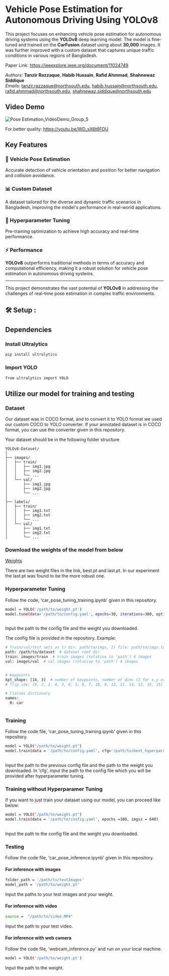 # Vehicle Pose Estimation for Autonomous Driving Using YOLOv8

This project focuses on enhancing vehicle pose estimation for autonomous driving systems using the **YOLOv8** deep learning model. The model is fine-tuned and trained on the **CarFusion** dataset using about **30,000** images. It was further improved with a custom dataset that captures unique traffic conditions in various regions of Bangladesh.

Paper Link: https://ieeexplore.ieee.org/document/11024749

_Authors_: **Tanzir Razzaque**, **Habib Hussain**, **Rafid Ahmmad**, **Shahnewaz Siddique**
<br>
_Emails_: tanzir.razzaque@northsouth.edu, habib.hussain@northsouth.edu, rafid.ahmmad@northsouth.edu, shahnewaz.siddique@northsouth.edu


## Video Demo
![Pose Estimation_VideoDemo_Group_5](https://github.com/user-attachments/assets/6137a9ff-3e41-44ba-b238-af1ad433e4d1)

For better quality: https://youtu.be/WD_sX6t6FDU

## Key Features

### 🚗 Vehicle Pose Estimation
Accurate detection of vehicle orientation and position for better navigation and collision avoidance.

### 📊 Custom Dataset
A dataset tailored for the diverse and dynamic traffic scenarios in Bangladesh, improving the model's performance in real-world applications.

### 🔧 Hyperparameter Tuning
Pre-training optimization to achieve high accuracy and real-time performance.

### ⚡ Performance
**YOLOv8** outperforms traditional methods in terms of accuracy and computational efficiency, making it a robust solution for vehicle pose estimation in autonomous driving systems.

---

This project demonstrates the vast potential of **YOLOv8** in addressing the challenges of real-time pose estimation in complex traffic environments.

 



## :hammer_and_wrench: Setup :
## Dependencies

### Install Ultralytics
```sh
pip install ultralytics
```

### Import YOLO

```sh
from ultralytics import YOLO
```


## Utilize our model for training and testing

### Dataset
Our dataset was in COCO format, and to convert it to YOLO format we used our custom COCO to YOLO converter.
If your annotated dataset is in COCO format, you can use the converter given in this repository.

Your dataset should be in the following folder structure
```
YOLOv8-Dataset/
│
├── images/
│   ├── train/
│   │   ├── img1.jpg
│   │   ├── img2.jpg
│   │   └── ...
│   └── val/
│       ├── img1.jpg
│       ├── img2.jpg
│       └── ...
│
├── labels/
│   ├── train/
│   │   ├── img1.txt
│   │   ├── img2.txt
│   │   └── ...
│   └── val/
│       ├── img1.txt
│       ├── img2.txt
│       └── ...

```
### Download the weights of the model from below
[Weights](https://drive.google.com/drive/folders/17u0B0aKTYkY8I72gQLl2tsEyvQzDavJp?usp=sharing)

There are two weight files in the link, best.pt and last.pt. In our experiment the last.pt was found to be the more robust one.

### Hyperparameter Tuning

Follow the code, 'car_pose_tuning_training.ipynb' given in this repository.

```sh
model = YOLO('/path/to/weight.pt')
model.tune(data='/path/to/config.yaml', epochs=30, iterations=300, optimizer="AdamW", plots=False, save=False, val=False)
     
```
Input the path to the config file and the weight you downloaded.

The config file is provided in the repository.
Example:
```sh
# Train/val/test sets as 1) dir: path/to/imgs, 2) file: path/to/imgs.txt, or 3) list: [path/to/imgs1, path/to/imgs2, ..]
path: /path/to/dataset  # dataset root dir
train: images/train  # train images (relative to 'path') 4 images
val: images/val  # val images (relative to 'path') 4 images


# Keypoints
kpt_shape: [14, 3]  # number of keypoints, number of dims (2 for x,y or 3 for x,y,visible)
# flip_idx: [0, 2, 1, 4, 3, 6, 5, 8, 7, 10, 9, 12, 11, 14, 13, 16, 15]

# Classes dictionary
names:
  0: car
     
```
### Training
Follow the code file, 'car_pose_tuning_training.ipynb' given in this repository.
```sh
model = YOLO("/path/to/weight.pt")
model.train(data = '/path/to/config.yaml', cfg='/path/to/best_hyperparameters.yaml', epochs =100, imgsz = 640)
  
```
Input the path to the previous config file and the path to the weight you downloaded.
In 'cfg', input the path to the config file which you will be provided after hyperparameter tuning.


### Training without Hyperparamer Tuning

If you want to just train your dataset using our model, you can proceed like below:

```sh
model = YOLO("/path/to/weight.pt")
model.train(data = '/path/to/config.yaml', epochs =100, imgsz = 640)
  
```
Input the path to the config file and the weight you downloaded.


### Testing
Follow the code file, 'car_pose_inference.ipynb' given in this repository.

#### For inference with images

```sh
folder_path = '/path/to/testImages'
model_path = '/path/to/weight.pt'
```
Input the paths to your test images and your weight.

#### For inference with video
```sh
source =  "/path/to/video.MP4"
```
Input the path to your test video.

#### For inference with web camera
Follow the code file, 'webcam_inference.py' and run on your local machine.
```sh
model = YOLO('/path/to/weight.pt')
```
Input the path to the weight.
